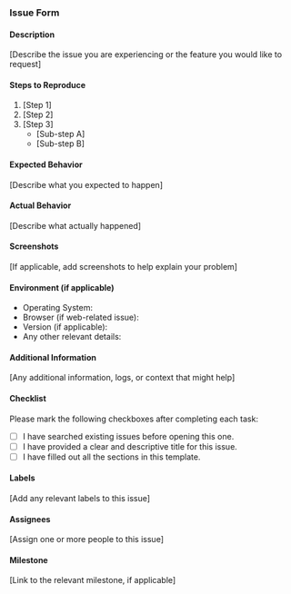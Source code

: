 ### Issue Form

#### Description
[Describe the issue you are experiencing or the feature you would like to request]

#### Steps to Reproduce
1. [Step 1]
2. [Step 2]
3. [Step 3]
   - [Sub-step A]
   - [Sub-step B]

#### Expected Behavior
[Describe what you expected to happen]

#### Actual Behavior
[Describe what actually happened]

#### Screenshots
[If applicable, add screenshots to help explain your problem]

#### Environment (if applicable)
- Operating System:
- Browser (if web-related issue):
- Version (if applicable):
- Any other relevant details:

#### Additional Information
[Any additional information, logs, or context that might help]

#### Checklist
Please mark the following checkboxes after completing each task:

- [ ] I have searched existing issues before opening this one.
- [ ] I have provided a clear and descriptive title for this issue.
- [ ] I have filled out all the sections in this template.

#### Labels
[Add any relevant labels to this issue]

#### Assignees
[Assign one or more people to this issue]

#### Milestone
[Link to the relevant milestone, if applicable]

